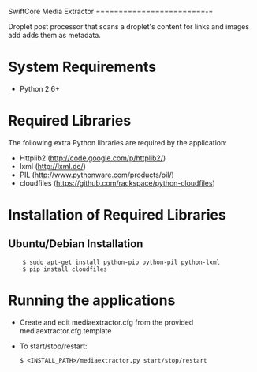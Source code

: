 SwiftCore Media Extractor
========================-=

Droplet post processor that scans a droplet's content for links and images add adds them as metadata.

System Requirements
====================

 * Python 2.6+

Required Libraries
===================
The following extra Python libraries are required by the application:
 
  * Httplib2 (http://code.google.com/p/httplib2/)
  * lxml (http://lxml.de/)
  * PIL (http://www.pythonware.com/products/pil/)
  * cloudfiles (https://github.com/rackspace/python-cloudfiles)

Installation of Required Libraries
===================================

Ubuntu/Debian Installation
-------------------------------------

        $ sudo apt-get install python-pip python-pil python-lxml
        $ pip install cloudfiles
        
Running the applications
========================= 

  * Create and edit mediaextractor.cfg from the provided mediaextractor.cfg.template
  * To start/stop/restart:

        $ <INSTALL_PATH>/mediaextractor.py start/stop/restart